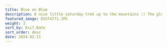 ```yaml
---
title: Blue on Blue
description: A nice little saturday trek up to the mountains :) The gloomy grip of winter seems to be finally loosening up. The sky was blue, the sun was hitting the trees and causing snow to melt off of them, with the pitter patter sound of melting snow audible in every direction. Barely any wind, near perfect visibility. Mt. Rainier and Mt. Adams were visible on the horizon. Take that seasonal depression!
featured_image: DSCF4771.JPG
weight: 3
sort_by: Exif.Date
sort_order: desc
date: 2024-02-11
---
```

